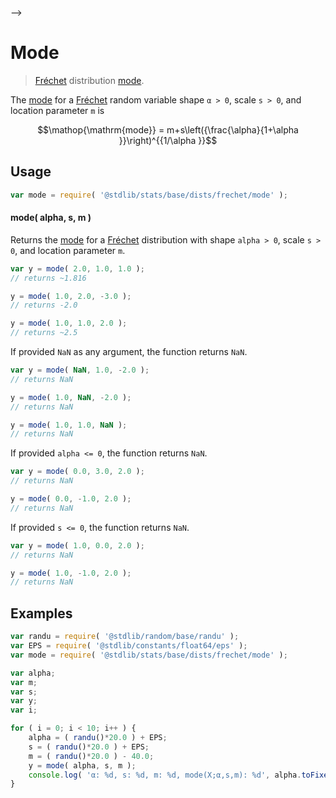     

-->

# Mode

> [Fréchet][frechet-distribution] distribution [mode][mode].

<!-- Section to include introductory text. Make sure to keep an empty line after the intro `section` element and another before the `/section` close. -->

<section class="intro">

The [mode][mode] for a [Fréchet][frechet-distribution] random variable shape `α > 0`, scale `s > 0`, and location parameter `m` is

<!-- <equation class="equation" label="eq:frechet_mode" align="center" raw="\operatorname{mode} = m+s\left({\frac{\alpha}{1+\alpha }}\right)^{{1/\alpha }}" alt="Mode for a Fréchet distribution."> -->

```math
\mathop{\mathrm{mode}} = m+s\left({\frac{\alpha}{1+\alpha }}\right)^{{1/\alpha }}
```

<!-- <div class="equation" align="center" data-raw-text="\operatorname{mode} = m+s\left({\frac{\alpha}{1+\alpha }}\right)^{{1/\alpha }}" data-equation="eq:frechet_mode">
    <img src="https://cdn.jsdelivr.net/gh/stdlib-js/stdlib@51534079fef45e990850102147e8945fb023d1d0/lib/node_modules/@stdlib/stats/base/dists/frechet/mode/docs/img/equation_frechet_mode.svg" alt="Mode for a Fréchet distribution.">
    <br>
</div> -->

<!-- </equation> -->

</section>

<!-- /.intro -->

<!-- Package usage documentation. -->

<section class="usage">

## Usage

```javascript
var mode = require( '@stdlib/stats/base/dists/frechet/mode' );
```

#### mode( alpha, s, m )

Returns the [mode][mode] for a [Fréchet][frechet-distribution] distribution with shape `alpha > 0`, scale `s > 0`, and location parameter `m`.

```javascript
var y = mode( 2.0, 1.0, 1.0 );
// returns ~1.816

y = mode( 1.0, 2.0, -3.0 );
// returns -2.0

y = mode( 1.0, 1.0, 2.0 );
// returns ~2.5
```

If provided `NaN` as any argument, the function returns `NaN`.

```javascript
var y = mode( NaN, 1.0, -2.0 );
// returns NaN

y = mode( 1.0, NaN, -2.0 );
// returns NaN

y = mode( 1.0, 1.0, NaN );
// returns NaN
```

If provided `alpha <= 0`, the function returns `NaN`.

```javascript
var y = mode( 0.0, 3.0, 2.0 );
// returns NaN

y = mode( 0.0, -1.0, 2.0 );
// returns NaN
```

If provided `s <= 0`, the function returns `NaN`.

```javascript
var y = mode( 1.0, 0.0, 2.0 );
// returns NaN

y = mode( 1.0, -1.0, 2.0 );
// returns NaN
```

</section>

<!-- /.usage -->

<!-- Package usage notes. Make sure to keep an empty line after the `section` element and another before the `/section` close. -->

<section class="notes">

</section>

<!-- /.notes -->

<!-- Package usage examples. -->

<section class="examples">

## Examples

<!-- eslint no-undef: "error" -->

```javascript
var randu = require( '@stdlib/random/base/randu' );
var EPS = require( '@stdlib/constants/float64/eps' );
var mode = require( '@stdlib/stats/base/dists/frechet/mode' );

var alpha;
var m;
var s;
var y;
var i;

for ( i = 0; i < 10; i++ ) {
    alpha = ( randu()*20.0 ) + EPS;
    s = ( randu()*20.0 ) + EPS;
    m = ( randu()*20.0 ) - 40.0;
    y = mode( alpha, s, m );
    console.log( 'α: %d, s: %d, m: %d, mode(X;α,s,m): %d', alpha.toFixed( 4 ), s.toFixed( 4 ), m.toFixed( 4 ), y.toFixed( 4 ) );
}
```

</section>

<!-- /.examples -->

<!-- Section to include cited references. If references are included, add a horizontal rule *before* the section. Make sure to keep an empty line after the `section` element and another before the `/section` close. -->

<section class="references">

</section>

<!-- /.references -->

<!-- Section for related `stdlib` packages. Do not manually edit this section, as it is automatically populated. -->

<section class="related">

</section>

<!-- /.related -->

<!-- Section for all links. Make sure to keep an empty line after the `section` element and another before the `/section` close. -->

<section class="links">

[frechet-distribution]: https://en.wikipedia.org/wiki/Fr%C3%A9chet_distribution

[mode]: https://en.wikipedia.org/wiki/Mode_%28statistics%29

</section>

<!-- /.links -->
